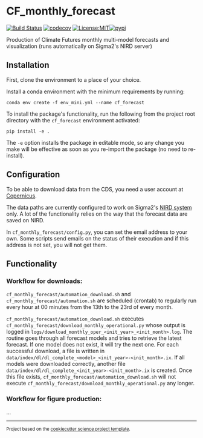 CF_monthly_forecast
==============================
[![Build Status](https://github.com/olewu/cf_monthly_forecast/workflows/Tests/badge.svg)](https://github.com/olewu/cf_monthly_forecast/actions)
[![codecov](https://codecov.io/gh/olewu/cf_monthly_forecast/branch/main/graph/badge.svg)](https://codecov.io/gh/olewu/cf_monthly_forecast)
[![License:MIT](https://img.shields.io/badge/License-MIT-lightgray.svg?style=flt-square)](https://opensource.org/licenses/MIT)[![pypi](https://img.shields.io/pypi/v/cf_monthly_forecast.svg)](https://pypi.org/project/cf_monthly_forecast)
<!-- [![conda-forge](https://img.shields.io/conda/dn/conda-forge/cf_monthly_forecast?label=conda-forge)](https://anaconda.org/conda-forge/cf_monthly_forecast) -->
<!--[![Documentation Status](https://readthedocs.org/projects/cf_monthly_forecast/badge/?version=latest)](https://cf_monthly_forecast.readthedocs.io/en/latest/?badge=latest)-->


Production of Climate Futures monthly multi-model forecasts and visualization (runs automatically on Sigma2's NIRD server)

## Installation

First, clone the environment to a place of your choice.

Install a conda environment with the minimum requirements by running:

`conda env create -f env_mini.yml --name cf_forecast`

To install the package's functionality, run the following from the project root directory with the `cf_forecast` environment activated:

`pip install -e .`

The `-e` option installs the package in editable mode, so any change you make will be effective as soon as you re-import the package (no need to re-install).

## Configuration

To be able to download data from the CDS, you need a user account at [Copernicus](https://cds.climate.copernicus.eu/#!/home).

The data paths are currently configured to work on Sigma2's [NIRD system](https://documentation.sigma2.no/files_storage/nird.html) only. A lot of the functionality relies on the way that the forecast data are saved on NIRD. 

In `cf_monthly_forecast/config.py`, you can set the email address to your own. Some scripts send emails on the status of their execution and if this address is not set, you will not get them.

## Functionality
### Workflow for downloads:

`cf_monthly_forecast/automation_download.sh` and `cf_monthly_forecast/automation.sh` are scheduled (crontab) to regularly run every hour at 00 minutes from the 13th to the 23rd of every month. 

`cf_monthly_forecast/automation_download.sh` executes `cf_monthly_forecast/download_monthly_operational.py` whose output is logged in `logs/download_monthly_oper_<init_year>_<init_month>.log`. The routine goes through all forecast models and tries to retrieve the latest forecast. If one model does not exist, it will try the next one. For each successful download, a file is written in `data/index/dl/dl_complete_<model>_<init_year>-<init_month>.ix`. If all models were downloaded correctly, another file `data/index/dl/dl_complete_<init_year>-<init_month>.ix` is created. Once this file exists, `cf_monthly_forecast/automation_download.sh` will not execute `cf_monthly_forecast/download_monthly_operational.py` any longer.


### Workflow for figure production:

...

--------

<p><small>Project based on the <a target="_blank" href="https://github.com/jbusecke/cookiecutter-science-project">cookiecutter science project template</a>.</small></p>
